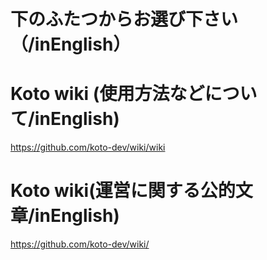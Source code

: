 # 下のふたつからお選び下さい（/inEnglish）

# Koto wiki (使用方法などについて/inEnglish)

https://github.com/koto-dev/wiki/wiki

# Koto wiki(運営に関する公的文章/inEnglish)

https://github.com/koto-dev/wiki/
